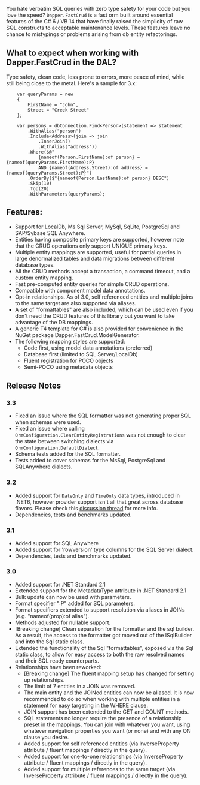 You hate verbatim SQL queries with zero type safety for your code but you love the speed? ``Dapper.FastCrud`` is a fast orm built around essential features of the C# 6 / VB 14 that have finally raised the simplicity of raw SQL constructs to acceptable maintenance levels. These features leave no chance to mistypings or problems arising from db entity refactorings.

## What to expect when working with Dapper.FastCrud in the DAL? 
Type safety, clean code, less prone to errors, more peace of mind, while still being close to the metal. Here's a sample for 3.x:
```
    var queryParams = new 
    {
        FirstName = "John",
        Street = "Creek Street"
    };

    var persons = dbConnection.Find<Person>(statement => statement
        .WithAlias("person")
        .Include<Address>(join => join
            .InnerJoin()
            .WithAlias("address"))
        .Where($@"
            {nameof(Person.FirstName):of person} = {nameof(queryParams.FirstName):P} 
            AND {nameof(Address.Street):of address} = {nameof(queryParams.Street):P}")  
        .OrderBy($"{nameof(Person.LastName):of person} DESC")  
        .Skip(10)  
        .Top(20)  
        .WithParameters(queryParams);
```

## Features:
- Support for LocalDb, Ms Sql Server, MySql, SqLite, PostgreSql and SAP/Sybase SQL Anywhere.
- Entities having composite primary keys are supported, however note that the CRUD operations only support UNIQUE primary keys.
- Multiple entity mappings are supported, useful for partial queries in large denormalized tables and data migrations between different database types.
- All the CRUD methods accept a transaction, a command timeout, and a custom entity mapping.
- Fast pre-computed entity queries for simple CRUD operations.
- Compatible with component model data annotations.
- Opt-in relationships. As of 3.0, self referenced entities and multiple joins to the same target are also supported via aliases.
- A set of "formattables" are also included, which can be used even if you don't need the CRUD features of this library but you want to take advantage of the DB mappings.
- A generic T4 template for C# is also provided for convenience in the NuGet package Dapper.FastCrud.ModelGenerator.
- The following mapping styles are supported:
  - Code first, using model data annotations (preferred)
  - Database first (limited to SQL Server/LocalDb)
  - Fluent registration for POCO objects
  - Semi-POCO using metadata objects

## Release Notes 
### 3.3
- Fixed an issue where the SQL formatter was not generating proper SQL when schemas were used.
- Fixed an issue where calling ``OrmConfiguration.ClearEntityRegistrations`` was not enough to clear the state between switching dialects via ``OrmConfiguration.DefaultDialect``.
- Schema tests added for the SQL formatter.
- Tests added to cover schemas for the MsSql, PostgreSql and SQLAnywhere dialects.

### 3.2
- Added support for ``DateOnly`` and ``TimeOnly`` data types, introduced in .NET6, 
however provider support isn't all that great across database flavors. 
Please check this [discussion thread](https://github.com/MoonStorm/FastCrud/discussions/196) for more info.
- Dependencies, tests and benchmarks updated.

### 3.1
- Added support for SQL Anywhere
- Added support for 'rowversion' type columns for the SQL Server dialect.
- Dependencies, tests and benchmarks updated.

### 3.0
- Added support for .NET Standard 2.1
- Extended support for the MetadataType attribute in .NET Standard 2.1
- Bulk update can now be used with parameters.
- Format specifier ":P" added for SQL parameters.
- Format specifiers extended to support resolution via aliases in JOINs (e.g. "nameof(prop):of alias").
- Methods adjusted for nullable support.
- [Breaking change] Clean separation for the formatter and the sql builder. As a result, the access to the formatter got moved out of the ISqlBuilder and into the Sql static class.
- Extended the functionality of the Sql "formattables", exposed via the Sql static class, to allow for easy access to both the raw resolved names and their SQL ready counterparts.
- Relationships have been reworked:
  - [Breaking change] The fluent mapping setup has changed for setting up relationships.
  - The limit of 7 entities in a JOIN was removed.
  - The main entity and the JOINed entities can now be aliased. It is now recommended to do so when working with multiple entities in a statement for easy targeting in the WHERE clause.
  - JOIN support has been extended to the GET and COUNT methods.
  - SQL statements no longer require the presence of a relationship preset in the mappings. You can join with whatever you want, using whatever navigation properties you want (or none) and with any ON clause you desire.
  - Added support for self referenced entities (via InverseProperty attribute / fluent mappings / directly in the query).
  - Added support for one-to-one relationships (via InverseProperty attribute / fluent mappings / directly in the query).
  - Added support for multiple references to the same target (via InverseProperty attribute / fluent mappings / directly in the query).

